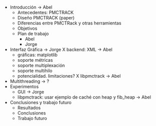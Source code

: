 * Introducción -> Abel
  - Antecedentes: PMCTRACK
  - Diseño PMCTRACK (paper)
  - Diferencias entre PMCTRack y otras herramientas
  - Objetivos
  - Plan de trabajo
    + Abel
    + Jorge
* Interfaz Gráfica -> Jorge
  X backend: XML -> Abel
  - gráficas: matplotlib
  - soporte métricas
  - soporte multiplexación
  - soporte multihilo
  - potencialidad. limitaciones?
X libpmctrack -> Abel
* Multithreading -> ?
* Experimentos
  - GUI -> Jorge
  - libpmctrack: usar ejemplo de caché con heap y fib_heap	-> Abel
* Conclusiones y trabajo futuro
  - Resultados
  - Conclusiones
  - Trabajo futuro
